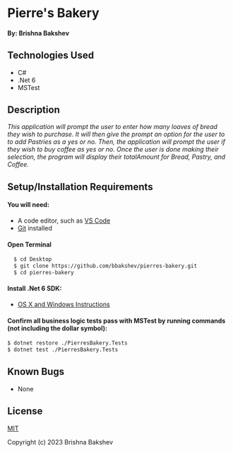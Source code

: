 # Pierre's Bakery

#### By: **Brishna Bakshev**

## Technologies Used

* C#
* .Net 6
* MSTest

## Description

_This application will prompt the user to enter how many loaves of bread they wish to purchase. It will then give the prompt an option for the user to to add Pastries as a yes or no. Then, the application will prompt the user if they wish to buy coffee as yes or no. Once the user is done making their selection, the program will display their totalAmount for Bread, Pastry, and Coffee._

## Setup/Installation Requirements

#### You will need:
* A code editor, such as [VS Code](https://code.visualstudio.com/)
* [Git](https://github.com/) installed

#### Open Terminal
```sh
  $ cd Desktop
  $ git clone https://github.com/bbakshev/pierres-bakery.git
  $ cd pierres-bakery
```

#### Install .Net 6 SDK:
* [OS X and Windows Instructions](https://www.learnhowtoprogram.com/c-and-net/getting-started-with-c/installing-c-and-net)

#### Confirm all business logic tests pass with MSTest by running commands (not including the dollar symbol):

```sh
$ dotnet restore ./PierresBakery.Tests
$ dotnet test ./PierresBakery.Tests
```

## Known Bugs

* None

## License

[MIT](https://github.com/noh24/currency-converter/blob/main/license.txt)

Copyright (c) 2023 Brishna Bakshev
